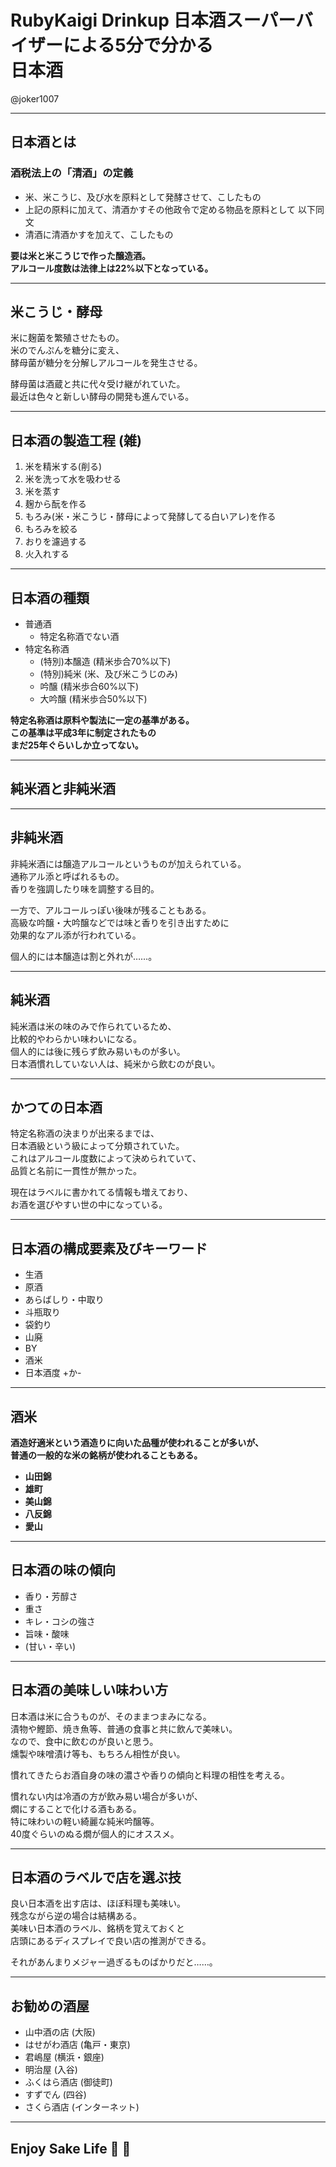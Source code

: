 # **RubyKaigi Drinkup 日本酒スーパーバイザーによる5分で分かる<br>日本酒**

@joker1007

---

## **日本酒とは**
### **酒税法上の「清酒」の定義**
- 米、米こうじ、及び水を原料として発酵させて、こしたもの
- 上記の原料に加えて、清酒かすその他政令で定める物品を原料として 以下同文
- 清酒に清酒かすを加えて、こしたもの

**要は米と米こうじで作った醸造酒。**  
**アルコール度数は法律上は22%以下となっている。**

<section data-background="2013-10-13_17.54.24.jpg" data-background-size="contain">
</section>

---


## **米こうじ・酵母**
米に麹菌を繁殖させたもの。  
米のでんぷんを糖分に変え、  
酵母菌が糖分を分解しアルコールを発生させる。


酵母菌は酒蔵と共に代々受け継がれていた。  
最近は色々と新しい酵母の開発も進んでいる。

<section data-background="2014-12-13+20.08.45.jpg" data-background-size="contain">
</section>

---

## **日本酒の製造工程 (雑)**
1. 米を精米する(削る)
2. 米を洗って水を吸わせる
3. 米を蒸す
4. 麹から酛を作る
5. もろみ(米・米こうじ・酵母によって発酵してる白いアレ)を作る
6. もろみを絞る
7. おりを濾過する
8. 火入れする

<section data-background="2016-04-16+17.21.29.jpg" data-background-size="contain">
</section>

---

## **日本酒の種類**

- 普通酒
  - 特定名称酒でない酒
- 特定名称酒
  - (特別)本醸造 (精米歩合70%以下)
  - (特別)純米 (米、及び米こうじのみ)
  - 吟醸 (精米歩合60%以下)
  - 大吟醸 (精米歩合50%以下)

**特定名称酒は原料や製法に一定の基準がある。**  
**この基準は平成3年に制定されたもの**  
**まだ25年ぐらいしか立ってない。**

<section data-background="2015-12-19+17.21.08.jpg" data-background-size="contain">
</section>

---

## **純米酒と非純米酒**

<section data-background="2014-12-20+18.18.09.jpg" data-background-size="contain">
</section>

---

## **非純米酒**
非純米酒には醸造アルコールというものが加えられている。  
通称アル添と呼ばれるもの。  
香りを強調したり味を調整する目的。  

一方で、アルコールっぽい後味が残ることもある。  
高級な吟醸・大吟醸などでは味と香りを引き出すために  
効果的なアル添が行われている。

個人的には本醸造は割と外れが……。

<section data-background="2014-02-01+18.56.39.jpg" data-background-size="contain">
</section>

---

## **純米酒**
純米酒は米の味のみで作られているため、  
比較的やわらかい味わいになる。  
個人的には後に残らず飲み易いものが多い。  
日本酒慣れしていない人は、純米から飲むのが良い。

<section data-background="2016-02-26+21.57.23.jpg" data-background-size="contain">
</section>

---

## **かつての日本酒**
特定名称酒の決まりが出来るまでは、  
日本酒級という級によって分類されていた。  
これはアルコール度数によって決められていて、  
品質と名前に一貫性が無かった。

現在はラベルに書かれてる情報も増えており、  
お酒を選びやすい世の中になっている。

<section data-background="2016-02-26+22.31.04.jpg" data-background-size="contain">
</section>

---

## **日本酒の構成要素及びキーワード**
- 生酒
- 原酒
- あらばしり・中取り
- 斗瓶取り
- 袋釣り
- 山廃
- BY
- 酒米
- 日本酒度 +か-

<section data-background="2016-02-06+19.37.35.jpg" data-background-size="contain">
</section>

---

## **酒米**

**酒造好適米という酒造りに向いた品種が使われることが多いが、**  
**普通の一般的な米の銘柄が使われることもある。**

- **山田錦**
- **雄町**
- **美山錦**
- **八反錦**
- **愛山**

<section data-background="2014-05-31+21.07.04.jpg" data-background-size="contain">
</section>

---

## **日本酒の味の傾向**
- 香り・芳醇さ
- 重さ
- キレ・コシの強さ
- 旨味・酸味
- (甘い・辛い)

<section data-background="2014-12-20+18.16.38.jpg" data-background-size="contain">
</section>

---

## **日本酒の美味しい味わい方**
日本酒は米に合うものが、そのままつまみになる。  
漬物や鰹節、焼き魚等、普通の食事と共に飲んで美味い。  
なので、食中に飲むのが良いと思う。  
燻製や味噌漬け等も、もちろん相性が良い。  

慣れてきたらお酒自身の味の濃さや香りの傾向と料理の相性を考える。  

慣れない内は冷酒の方が飲み易い場合が多いが、  
燗にすることで化ける酒もある。  
特に味わいの軽い綺麗な純米吟醸等。  
40度ぐらいのぬる燗が個人的にオススメ。

<section data-background="2016-02-06+19.12.56.jpg" data-background-size="contain">
</section>

---

## **日本酒のラベルで店を選ぶ技**
良い日本酒を出す店は、ほぼ料理も美味い。  
残念ながら逆の場合は結構ある。  
美味い日本酒のラベル、銘柄を覚えておくと  
店頭にあるディスプレイで良い店の推測ができる。  

それがあんまりメジャー過ぎるものばかりだと……。

<section data-background="2016-02-06+20.25.42.jpg" data-background-size="contain">
</section>

---

## **お勧めの酒屋**

- 山中酒の店 (大阪)
- はせがわ酒店 (亀戸・東京)
- 君嶋屋 (横浜・銀座)
- 明治屋 (入谷)
- ふくはら酒店 (御徒町)
- すずでん (四谷)
- さくら酒店 (インターネット)

<section data-background="2016-02-26+21.44.40.jpg" data-background-size="contain">
</section>

---

## **Enjoy Sake Life** :sake: :beers:

<section data-background="2014-04-27+13.22.48.jpg" data-background-size="contain">
</section>
